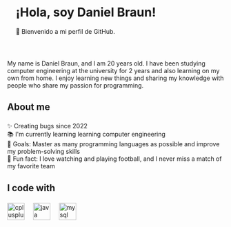 <div style="background-image: url(
https://static8.depositphotos.com/1550726/1052/i/450/depositphotos_10520344-stock-photo-sun-rising-in-a-forest.jpg); background-size: cover; padding: 20px; border-radius: 10px;">
  <h1>¡Hola, soy Daniel Braun!</h1>
  <p>👋 Bienvenido a mi perfil de GitHub.</p>
</div>

###

<p align="left">My name is Daniel Braun, and I am 20 years old. I have been studying computer engineering at the university for 2 years and also learning on my own from home. I enjoy learning new things and sharing my knowledge with people who share my passion for programming.</p>

###

<h2 align="left">About me</h2>

###

<p align="left">✨ Creating bugs since 2022<br>📚 I'm currently learning learning computer engineering<br>🎯 Goals: Master as many programming languages as possible and improve my problem-solving skills<br>🎲 Fun fact: I love watching and playing football, and I never miss a match of my favorite team</p>

###

<h2 align="left">I code with</h2>

###

<div align="left">
  <img src="https://cdn.jsdelivr.net/gh/devicons/devicon/icons/cplusplus/cplusplus-original.svg" height="40" alt="cplusplus logo"  />
  <img width="12" />
  <img src="https://cdn.jsdelivr.net/gh/devicons/devicon/icons/java/java-original.svg" height="40" alt="java logo"  />
  <img width="12" />
  <img src="https://cdn.jsdelivr.net/gh/devicons/devicon/icons/mysql/mysql-original.svg" height="40" alt="mysql logo"  />
</div>

###
